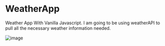 # WeatherApp
Weather App With Vanilla Javascript. I am going to be using weatherAPI to pull all the necessary weather information needed.  



![image](https://user-images.githubusercontent.com/13215673/114644849-4c16d100-9ca6-11eb-828e-0c75b2ecc4c5.png)
